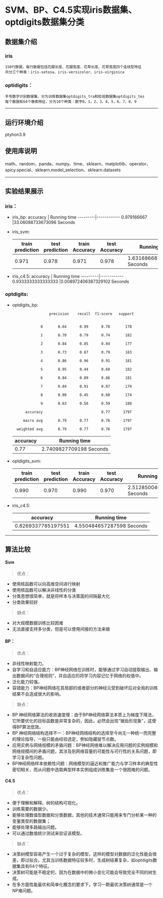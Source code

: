 SVM、BP、C4.5实现iris数据集、optdigits数据集分类
========

数据集介绍
------
### iris
    150行数据，每行数据包括花瓣长度、花瓣宽度、花萼长度、花萼宽度四个连续型特征  
    共分三个种类：iris-setosa、iris-versicolor、iris-virginica
### optidigits：
    手写数字识别数据集，分为训练数据集optdigits_tra和检验数据集optdigits_tes
    每个数据有64个像素特征，分为10个种类：数字0，1，2，3，4，5，6，7，8，9
    
--------

运行环境介绍
------
  ptyhon3.9

使用库说明
-----
  math、random、panda、numpy、time、sklearn、matplotlib、operator、spicy.special、sklearn.model_selection、sklearn.datasets

--------

实验结果展示
------
### iris：

* iris_bp:
  accuracy | Running time
  ---------|------------
  0.979166667 |33.06088733673096 Seconds
  
* iris_svm:

  train prediction|test prediction|train Accuracy|test Accuracy|Running time
  ----------------|---------------|--------------|-------------|------------
  0.971           |0.978          |0.971         |0.978        |1.6316866874694824 Seconds
  
* iris_c4.5:
  accuracy | Running time
  ---------|------------
  0.9333333333333333 |0.008972406387329102 Seconds

### optdigits:
* optdigits_bp:  

                       precision    recall  f1-score   support  
     

                   0       0.64      0.99      0.78       178  
           
                   1       0.70      0.79      0.74       182  
           
                   2       0.84      0.85      0.84       177  
             
                   3       0.73      0.87      0.79       183  
             
                   4       0.86      0.96      0.91       181  
           
                   5       0.95      0.44      0.60       182  
           
                   6       0.84      0.89      0.86       181  
           
                   7       0.84      0.91      0.87       179  
            
                   8       0.90      0.45      0.60       174  
           
                   9       0.63      0.56      0.59       180  
           
            accuracy                           0.77      1797  
    
           macro avg       0.79      0.77      0.76      1797  
   
        weighted avg       0.79      0.77      0.76      1797  

  accuracy | Running time
  ---------|------------
  0.77 |2.7409827709198 Seconds
  
* optdigits_svm:
  
  train prediction|test prediction|train Accuracy|test Accuracy|Running time
  ----------------|---------------|--------------|-------------|------------
  0.990           |0.970          |0.990         |0.970        |2.512850046157837 Seconds
  
* iris_c4.5:

  accuracy | Running time
  ---------|------------
  0.8269337785197551 |4.550484657287598 Seconds
-------------------------------
算法比较
------
#### Svm
>优点：
* 使用核函数可以向高维空间进行映射
* 使用核函数可以解决非线性的分类
* 分类思想很简单，就是将样本与决策面的间隔最大化
* 分类效果较好
>缺点：
* 对大规模数据训练比较困难
* 无法直接支持多分类，但是可以使用间接的方法来做

#### BP：
>优点：
* 非线性映射能力。
* 自学习和自适应能力：BP神经网络在训练时，能够通过学习自动提取输出、输出数据间的“合理规则”，并自适应的将学习内容记忆于网络的权值中。
* 泛化能力较强。
* 容错能力：BP神经网络在其局部的或者部分的神经元受到破坏后对全局的训练结果不会造成很大的影响。
>缺点：
* BP 神经网络算法的收敛速度慢：由于BP神经网络算法本质上为梯度下降法，它所要优化的目标函数是非常复杂的，因此，必然会出现“锯齿形现象”，这使得BP算法低效。
* BP 神经网络结构选择不一：BP神经网络结构的选择至今尚无一种统一而完整的理论指导，一般只能由经验选定，例如隐藏层节点数。
* 应用实例与网络规模的矛盾问题：BP神经网络难以解决应用问题的实例规模和网络规模间的矛盾问题，其涉及到网络容量的可能性与可行性的关系问题，即学习复杂性问题。
* BP神经网络样本依赖性问题：网络模型的逼近和推广能力与学习样本的典型性密切相关，而从问题中选取典型样本实例组成训练集是一个很困难的问题。

#### C4.5
>优点：
* 便于理解和解释。树的结构可视化。
* 训练需要的数据少。
* 能够处理数值型数据和分类数据，其他的技术通常只能用来专门分析某一种的变量类型的数据集；
* 能够处理多路输出问题。
* 可以通过数值统计测试来验证该模型。
>缺点：
* 决策树模型容易产生一个过于复杂的模型，这样的模型对数据的泛化性能会很差，即过拟合。尤其当训练数据特征较多时，生成树结果复杂，如optdigits数据集具有64个特征。
* 决策树可能是不稳定的，因为在数据中的微小变化可能会导致完全不同的树生成。
* 在多方面性能最优和简单化概念的要求下，学习一颗最优决策树通常是一个NP难问题。
